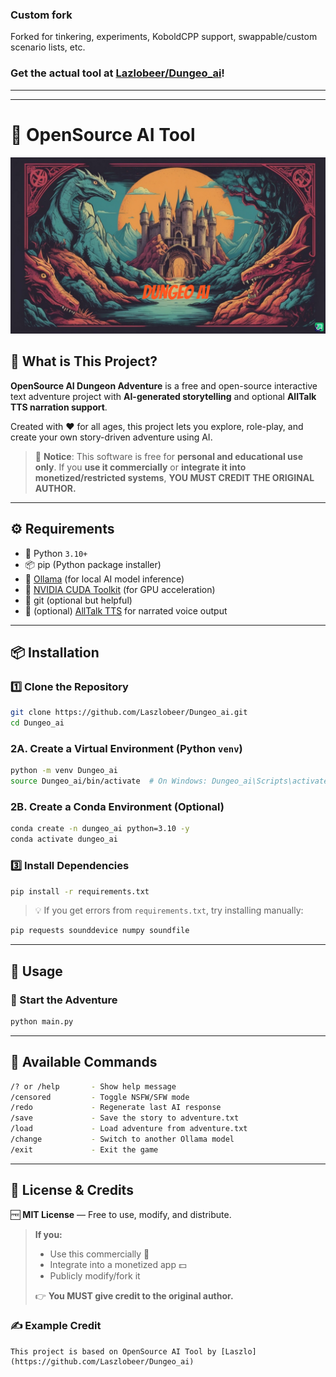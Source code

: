 
### Custom fork
Forked for tinkering, experiments, KoboldCPP support, swappable/custom scenario lists, etc.

### Get the actual tool at [Lazlobeer/Dungeo_ai](https://github.com/Laszlobeer/Dungeo_ai)!

---

---

# 🤖 OpenSource AI Tool

![Project Banner](https://raw.githubusercontent.com/Laszlobeer/Dungeo_ai_lan_play/main/yyqWt5B%20-%20Imgur.png)

## 🌟 What is This Project?

**OpenSource AI Dungeon Adventure** is a free and open-source interactive text adventure project with **AI-generated storytelling** and optional **AllTalk TTS narration support**.

Created with ❤️ for all ages, this project lets you explore, role-play, and create your own story-driven adventure using AI.

> 🛑 **Notice**: This software is free for **personal and educational use only**.
> If you **use it commercially** or **integrate it into monetized/restricted systems**,
> **YOU MUST CREDIT THE ORIGINAL AUTHOR.**

---

## ⚙️ Requirements

* 🐍 Python `3.10+`
* 📦 pip (Python package installer)
* 🦙 [Ollama](https://ollama.com/) (for local AI model inference)
* 🧠 [NVIDIA CUDA Toolkit](https://developer.nvidia.com/cuda-toolkit) (for GPU acceleration)
* 🧰 git (optional but helpful)
* 🎤 (optional) [AllTalk TTS](https://github.com/erew123/alltalk_tts) for narrated voice output

---

## 📦 Installation

### 1️⃣ Clone the Repository

```bash
git clone https://github.com/Laszlobeer/Dungeo_ai.git
cd Dungeo_ai
```

### 2A. Create a Virtual Environment (Python `venv`)

```bash
python -m venv Dungeo_ai
source Dungeo_ai/bin/activate  # On Windows: Dungeo_ai\Scripts\activate
```

### 2B. Create a Conda Environment (Optional)

```bash
conda create -n dungeo_ai python=3.10 -y
conda activate dungeo_ai
```

### 3️⃣ Install Dependencies

```bash
pip install -r requirements.txt
```

> 💡 If you get errors from `requirements.txt`, try installing manually:

```bash
pip requests sounddevice numpy soundfile
```

---

## 🚀 Usage

### 🧪 Start the Adventure

```bash
python main.py
```


---

## 💬 Available Commands

```bash
/? or /help       - Show help message  
/censored         - Toggle NSFW/SFW mode  
/redo             - Regenerate last AI response  
/save             - Save the story to adventure.txt  
/load             - Load adventure from adventure.txt  
/change           - Switch to another Ollama model  
/exit             - Exit the game  
```

---

## 📜 License & Credits

🆓 **MIT License** — Free to use, modify, and distribute.

> **If you:**
>
> * Use this commercially 🏢
> * Integrate into a monetized app 💵
> * Publicly modify/fork it
>
> 👉 **You MUST give credit to the original author.**

### ✍️ Example Credit

```
This project is based on OpenSource AI Tool by [Laszlo](https://github.com/Laszlobeer/Dungeo_ai)

